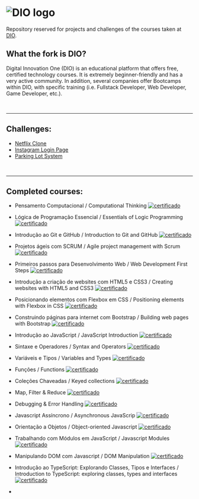 # ![DIO logo](https://imgur.com/NghCiFI.png)

Repository reserved for projects and challenges of the courses taken at [DIO](https://web.dio.me/).
## What the fork is DIO?
Digital Innovation One (DIO) is an educational platform that offers free, certified technology courses. It is extremely beginner-friendly and has a very active community. In addition, several companies offer Bootcamps within DIO, with specific training (i.e. Fullstack Developer, Web Developer, Game Developer, etc.).

<br>

---

## Challenges:

- [Netflix Clone](https://github.com/erika-freitas/gameflix)
- [Instagram Login Page](https://github.com/erika-freitas/instagram-login)
- [Parking Lot System](https://github.com/erika-freitas/parking-system)

<br>

---

## Completed courses:

- Pensamento Computacional / Computational Thinking [![certificado](https://img.icons8.com/dusk/20/000000/contract.png)](https://www.dio.me/certificate/4682DF74/) 
- Lógica de Programação Essencial / Essentials of Logic Programming [![certificado](https://img.icons8.com/dusk/20/000000/contract.png)](https://www.dio.me/certificate/E39FEFFF/)
- Introdução ao Git e GitHub / Introduction to Git and GitHub [![certificado](https://img.icons8.com/dusk/20/000000/contract.png)](https://www.dio.me/certificate/D16DD58F/)
- Projetos ágeis com SCRUM / Agile project management with Scrum [![certificado](https://img.icons8.com/dusk/20/000000/contract.png)](https://www.dio.me/certificate/680C0837/)
- Primeiros passos para Desenvolvimento Web / Web Development First Steps [![certificado](https://img.icons8.com/dusk/20/000000/contract.png)](https://www.dio.me/certificate/CC34AFDF/)
- Introdução a criação de websites com HTML5 e CSS3 / Creating websites with HTML5 and CSS3 [![certificado](https://img.icons8.com/dusk/20/000000/contract.png)](https://www.dio.me/certificate/E240350A/)
- Posicionando elementos com Flexbox em CSS / Positioning elements with Flexbox in CSS  [![certificado](https://img.icons8.com/dusk/20/000000/contract.png)](https://www.dio.me/certificate/B36A8D36/)
- Construindo páginas para internet com Bootstrap / Building web pages with Bootstrap [![certificado](https://img.icons8.com/dusk/20/000000/contract.png)](https://www.dio.me/certificate/5638AFCF/)
- Introdução ao JavaScript / JavaScript Introduction [![certificado](https://img.icons8.com/dusk/20/000000/contract.png)](https://www.dio.me/certificate/DDA035A5/)
- Sintaxe e Operadores / Syntax and Operators [![certificado](https://img.icons8.com/dusk/20/000000/contract.png)](https://www.dio.me/certificate/B4C73EF8/)
- Variáveis e Tipos / Variables and Types [![certificado](https://img.icons8.com/dusk/20/000000/contract.png)](https://www.dio.me/certificate/8DECD291/)
- Funções / Functions [![certificado](https://img.icons8.com/dusk/20/000000/contract.png)](https://www.dio.me/certificate/876FE508/)
- Coleções Chaveadas / Keyed collections [![certificado](https://img.icons8.com/dusk/20/000000/contract.png)](https://www.dio.me/certificate/3899FCE2)
- Map, Filter & Reduce [![certificado](https://img.icons8.com/dusk/20/000000/contract.png)](https://www.dio.me/certificate/FCA74A42/)
- Debugging & Error Handling [![certificado](https://img.icons8.com/dusk/20/000000/contract.png)](https://www.dio.me/certificate/3D5010E4/)
- Javascript Assíncrono / Asynchronous JavaScrip [![certificado](https://img.icons8.com/dusk/20/000000/contract.png)](https://www.dio.me/certificate/5808A7A8/)
- Orientação a Objetos / Object-oriented Javascript  [![certificado](https://img.icons8.com/dusk/20/000000/contract.png)](https://www.dio.me/certificate/61888A27/)
- Trabalhando com Módulos em JavaScript / Javascript Modules [![certificado](https://img.icons8.com/dusk/20/000000/contract.png)](https://www.dio.me/certificate/8D477D46/)
- Manipulando DOM com Javascript / DOM Manipulation [![certificado](https://img.icons8.com/dusk/20/000000/contract.png)](https://www.dio.me/certificate/2AD15625/)

- Introdução ao TypeScript: Explorando Classes, Tipos e Interfaces / Introduction to TypeScript: exploring classes, types and interfaces  [![certificado](https://img.icons8.com/dusk/20/000000/contract.png)](https://www.dio.me/certificate/C7C93831/)
- 


